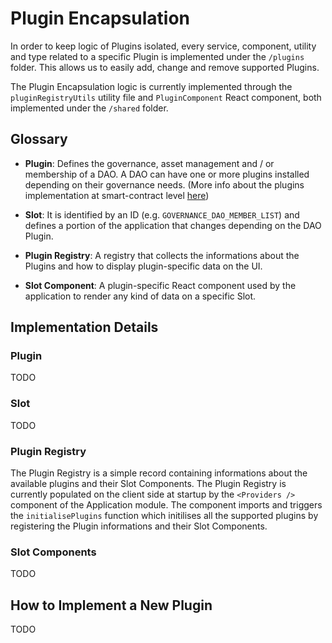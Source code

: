 # Plugin Encapsulation

In order to keep logic of Plugins isolated, every service, component, utility and type related to a specific Plugin is
implemented under the `/plugins` folder. This allows us to easily add, change and remove supported Plugins.

The Plugin Encapsulation logic is currently implemented through the `pluginRegistryUtils` utility file and
`PluginComponent` React component, both implemented under the `/shared` folder.

## Glossary

-   **Plugin**: Defines the governance, asset management and / or membership of a DAO. A DAO can have one or more
    plugins installed depending on their governance needs. (More info about the plugins implementation at smart-contract
    level [here](https://devs.aragon.org/osx/how-it-works/core/plugins/))

-   **Slot**: It is identified by an ID (e.g. `GOVERNANCE_DAO_MEMBER_LIST`) and defines a portion of the application
    that changes depending on the DAO Plugin.

-   **Plugin Registry**: A registry that collects the informations about the Plugins and how to display plugin-specific
    data on the UI.

-   **Slot Component**: A plugin-specific React component used by the application to render any kind of data on a
    specific Slot.

## Implementation Details

### Plugin

TODO

### Slot

TODO

### Plugin Registry

The Plugin Registry is a simple record containing informations about the available plugins and their Slot Components.
The Plugin Registry is currently populated on the client side at startup by the `<Providers />` component of the
Application module. The component imports and triggers the `initialisePlugins` function which initilises all the
supported plugins by registering the Plugin informations and their Slot Components.

### Slot Components

TODO

## How to Implement a New Plugin

TODO
